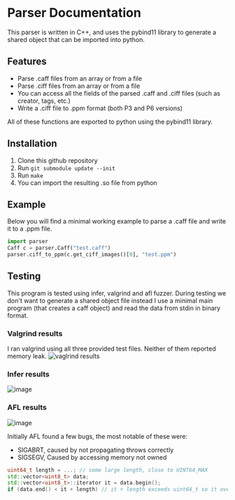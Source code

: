 # Parser Documentation

This parser is written in C++, and uses the pybind11 library to generate a shared object that can be imported into python.

## Features

* Parse .caff files from an array or from a file
* Parse .ciff files from an array or from a file
* You can access all the fields of the parsed .caff and .ciff files (such as creator, tags, etc.)
* Write a .ciff file to .ppm format (both P3 and P6 versions)

All of these functions are exported to python using the pybind11 library.

## Installation

1. Clone this github repository
2. Run `git submodule update --init`
3. Run `make`
4. You can import the resulting .so file from python

## Example

Below you will find a minimal working example to parse a .caff file and write it to a .ppm file.

```python
import parser
Caff c = parser.Caff("test.caff")
parser.ciff_to_ppm(c.get_ciff_images()[0], "test.ppm")
```

## Testing

This program is tested using infer, valgrind and afl fuzzer.
During testing we don't want to generate a shared object file instead I use a minimal main program (that creates a caff object) and read the data from stdin in binary format.

### Valgrind results

I ran valgrind using all three provided test files. Neither of them reported memory leak.
![vaglrind results](https://user-images.githubusercontent.com/15946784/100473081-d4248180-30dd-11eb-9df9-af31dbf38853.png)

### Infer results

![image](https://user-images.githubusercontent.com/15946784/100483236-9b45d600-30f8-11eb-8e3a-773e54bf433d.png)

### AFL results

![image](https://user-images.githubusercontent.com/15946784/100479150-a0515800-30ed-11eb-8b37-d91a7ad23220.png)

Initially AFL found a few bugs, the most notable of these were:

* SIGABRT, caused by not propagating throws correctly
* SIGSEGV, Caused by accessing memory not owned
```c++
uint64_t length = ...; // some large length, close to UINT64_MAX
std::vector<uint8_t> data;
std::vector<uint8_t>::iterator it = data.begin();
if (data.end() < it + length) // it + length exceeds uint64_t so it overflows and the statement will be true, but the iterator it+length will point to garbage
```
